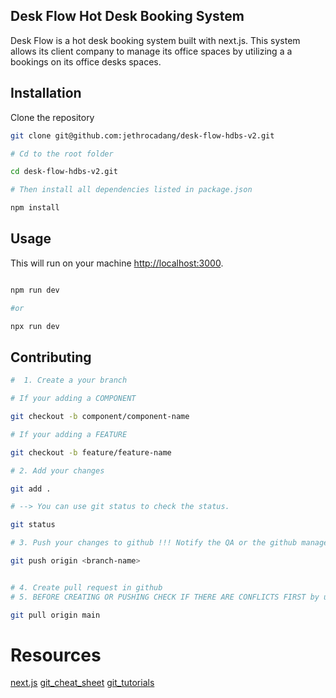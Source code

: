 
## Desk Flow Hot Desk Booking System

Desk Flow is a hot desk booking system built with next.js. This system allows its client company to manage its office spaces by utilizing a a bookings on its office desks spaces.



## Installation 

Clone the repository

```bash
git clone git@github.com:jethrocadang/desk-flow-hdbs-v2.git

# Cd to the root folder

cd desk-flow-hdbs-v2.git

# Then install all dependencies listed in package.json

npm install

```

## Usage

This will run on your machine [http://localhost:3000](http://localhost:3000).

```bash

npm run dev

#or

npx run dev

```

## Contributing

```bash
#  1. Create a your branch

# If your adding a COMPONENT

git checkout -b component/component-name

# If your adding a FEATURE

git checkout -b feature/feature-name

# 2. Add your changes

git add .

# --> You can use git status to check the status.

git status

# 3. Push your changes to github !!! Notify the QA or the github manager before pushing !!!

git push origin <branch-name>


# 4. Create pull request in github 
# 5. BEFORE CREATING OR PUSHING CHECK IF THERE ARE CONFLICTS FIRST by using 

git pull origin main

```


# Resources

[next.js](https://nextjs.org/docs)
[git_cheat_sheet](https://education.github.com/git-cheat-sheet-education.pdf)
[git_tutorials](https://www.youtube.com/watch?v=RGOj5yH7evk)





